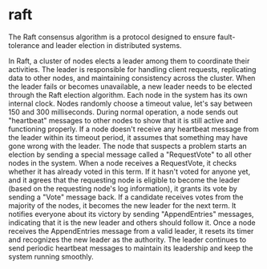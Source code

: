# raft
The Raft consensus algorithm is a protocol designed to ensure fault-tolerance and leader election in distributed systems.

In Raft, a cluster of nodes elects a leader among them to coordinate their activities. The leader is responsible for handling client requests, replicating data to other nodes, and maintaining consistency across the cluster. When the leader fails or becomes unavailable, a new leader needs to be elected through the Raft election algorithm.
Each node in the system has its own internal clock. Nodes randomly choose a timeout value, let's say between 150 and 300 milliseconds.
During normal operation, a node sends out "heartbeat" messages to other nodes to show that it is still active and functioning properly.
If a node doesn't receive any heartbeat message from the leader within its timeout period, it assumes that something may have gone wrong with the leader.
The node that suspects a problem starts an election by sending a special message called a "RequestVote" to all other nodes in the system. 
When a node receives a RequestVote, it checks whether it has already voted in this term. If it hasn't voted for anyone yet, and it agrees that the requesting node is eligible to become the leader (based on the requesting node's log information), it grants its vote by sending a "Vote" message back.
If a candidate receives votes from the majority of the nodes, it becomes the new leader for the next term. It notifies everyone about its victory by sending "AppendEntries" messages, indicating that it is the new leader and others should follow it.
Once a node receives the AppendEntries message from a valid leader, it resets its timer and recognizes the new leader as the authority.
The leader continues to send periodic heartbeat messages to maintain its leadership and keep the system running smoothly.